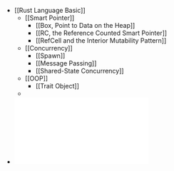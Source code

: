 - [[Rust Language Basic]]
	- [[Smart Pointer]]
		- [[Box<T>, Point to Data on the Heap]]
		- [[RC<T>, the Reference Counted Smart Pointer]]
		- [[RefCell<T> and the Interior Mutability Pattern]]
	- [[Concurrency]]
		- [[Spawn]]
		- [[Message Passing]]
		- [[Shared-State Concurrency]]
	- [[OOP]]
		- [[Trait Object]]
	-
- ![The_Rust_Programming_Language_1647766604099_0.pdf](../assets/The_Rust_Programming_Language_1647766604099_0_1647767150563_0.pdf)